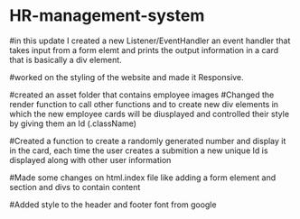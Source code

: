 # HR-management-system

#in this update I created a new Listener/EventHandler an event handler  that takes input from a form elemt and prints the output information in a card that is basically a div element.

#worked on the styling of the website and made it Responsive.

#created an asset folder that contains employee images
#Changed the render function to call other functions and to create new div elements in which the new employee cards will be diusplayed and controlled their style by giving them an Id (.className)

#Created a function to create a randomly generated number and display it in the card, each time the user creates a submition a new unique Id is displayed along with other user information

#Made some changes on html.index file like adding a form element and section and divs to contain content

#Added style to the header and footer font from google